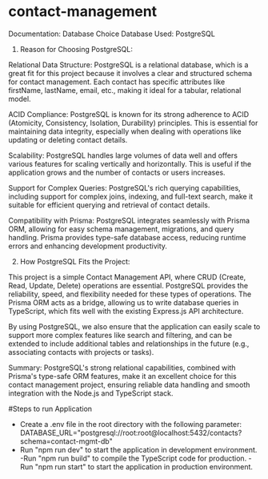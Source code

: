 # contact-management
Documentation: Database Choice
Database Used: PostgreSQL
1. Reason for Choosing PostgreSQL:

Relational Data Structure: PostgreSQL is a relational database, which is a great fit for this project because it involves a clear and structured schema for contact management. Each contact has specific attributes like firstName, lastName, email, etc., making it ideal for a tabular, relational model.

ACID Compliance: PostgreSQL is known for its strong adherence to ACID (Atomicity, Consistency, Isolation, Durability) principles. This is essential for maintaining data integrity, especially when dealing with operations like updating or deleting contact details.

Scalability: PostgreSQL handles large volumes of data well and offers various features for scaling vertically and horizontally. This is useful if the application grows and the number of contacts or users increases.

Support for Complex Queries: PostgreSQL's rich querying capabilities, including support for complex joins, indexing, and full-text search, make it suitable for efficient querying and retrieval of contact details.

Compatibility with Prisma: PostgreSQL integrates seamlessly with Prisma ORM, allowing for easy schema management, migrations, and query handling. Prisma provides type-safe database access, reducing runtime errors and enhancing development productivity.

2. How PostgreSQL Fits the Project:

This project is a simple Contact Management API, where CRUD (Create, Read, Update, Delete) operations are essential. PostgreSQL provides the reliability, speed, and flexibility needed for these types of operations. The Prisma ORM acts as a bridge, allowing us to write database queries in TypeScript, which fits well with the existing Express.js API architecture.

By using PostgreSQL, we also ensure that the application can easily scale to support more complex features like search and filtering, and can be extended to include additional tables and relationships in the future (e.g., associating contacts with projects or tasks).

Summary: PostgreSQL's strong relational capabilities, combined with Prisma's type-safe ORM features, make it an excellent choice for this contact management project, ensuring reliable data handling and smooth integration with the Node.js and TypeScript stack.

#Steps to run Application
 - Create a .env file in the root directory with the following parameter:
DATABASE_URL="postgresql://root:root@localhost:5432/contacts?schema=contact-mgmt-db"
 - Run "npm run dev" to start the application in development environment.
 -Run "npm run build" to compile the TypeScript code for production.
 -Run "npm run start" to start the application in production environment.